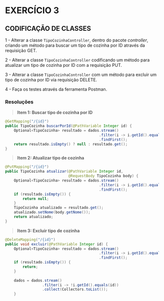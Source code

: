 # EXERCÍCIO 3


## CODIFICAÇÃO DE CLASSES

1 - Alterar a classe `TipoCozinhaController`, dentro do pacote _controller_, criando um método para buscar um tipo de cozinha por ID através da requisição GET.

2 - Alterar a classe `TipoCozinhaController` codificando um método para atualizar um tipo de cozinha por ID com a requisição PUT.

3 - Alterar a classe `TipoCozinhaController` com um método para excluir um tipo de cozinha por ID via requisição DELETE.

4 - Faça os testes através da ferramenta Postman.

### Resoluções

> **Item 1: Buscar tipo de cozinha por ID**

```java
@GetMapping("/{id}")
public TipoCozinha buscarPorId(@PathVariable Integer id) {
	Optional<TipoCozinha> resultado = dados.stream()
										   .filter(i -> i.getId().equals(id))
									 	   .findFirst();
	return resultado.isEmpty() ? null : resultado.get();
}
```

> **Item 2: Atualizar tipo de cozinha**

```java
@PutMapping("/{id}")
public TipoCozinha atualizar(@PathVariable Integer id, 
							 @RequestBody TipoCozinha body) {
	Optional<TipoCozinha> resultado = dados.stream()
			  							   .filter(i -> i.getId().equals(id))
			  							   .findFirst();
	if (resultado.isEmpty()) {
		return null;
	}
	TipoCozinha atualizado = resultado.get();
	atualizado.setNome(body.getNome());
	return atualizado;
}
```

> **Item 3: Excluir tipo de cozinha**

```java
@DeleteMapping("/{id}")
public void excluir(@PathVariable Integer id) {
	Optional<TipoCozinha> resultado = dados.stream()
			  							   .filter(i -> i.getId().equals(id))
			  							   .findFirst();
	if (resultado.isEmpty()) {
		return;
	}
	
	dados = dados.stream()
				 .filter(i -> !i.getId().equals(id))
				 .collect(Collectors.toList());
	}
```
